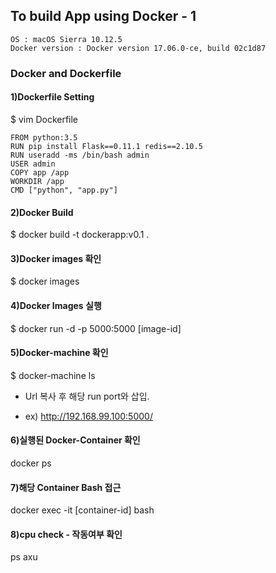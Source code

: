 ## To build App using Docker - 1
```
OS : macOS Sierra 10.12.5
Docker version : Docker version 17.06.0-ce, build 02c1d87
```

### Docker and Dockerfile

#### 1)Dockerfile Setting
$ vim Dockerfile
```
FROM python:3.5
RUN pip install Flask==0.11.1 redis==2.10.5
RUN useradd -ms /bin/bash admin
USER admin
COPY app /app
WORKDIR /app
CMD ["python", "app.py"]
```
#### 2)Docker Build
$ docker build -t dockerapp:v0.1 .

#### 3)Docker images 확인
$ docker images

#### 4)Docker Images 실행
$ docker run -d -p 5000:5000 [image-id]

#### 5)Docker-machine 확인
$ docker-machine ls
* Url 복사 후 해당 run port와 삽입.
- ex) http://192.168.99.100:5000/

#### 6)실행된 Docker-Container 확인
docker ps

#### 7)해당 Container Bash 접근
docker exec -it [container-id] bash

#### 8)cpu check - 작동여부 확인
ps axu
